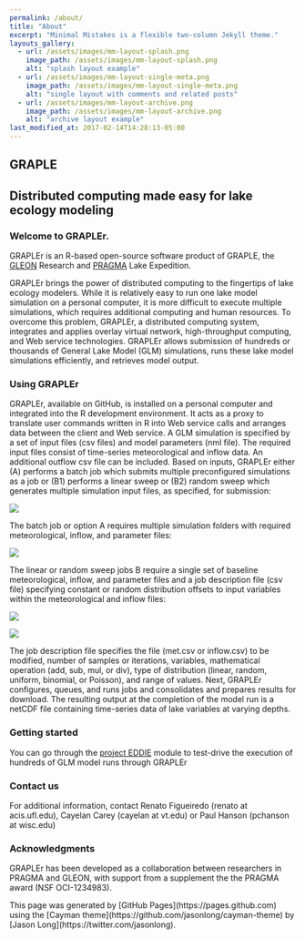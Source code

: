 ```yaml
---
permalink: /about/
title: "About"
excerpt: "Minimal Mistakes is a flexible two-column Jekyll theme."
layouts_gallery:
  - url: /assets/images/mm-layout-splash.png
    image_path: /assets/images/mm-layout-splash.png
    alt: "splash layout example"
  - url: /assets/images/mm-layout-single-meta.png
    image_path: /assets/images/mm-layout-single-meta.png
    alt: "single layout with comments and related posts"
  - url: /assets/images/mm-layout-archive.png
    image_path: /assets/images/mm-layout-archive.png
    alt: "archive layout example"
last_modified_at: 2017-02-14T14:28:13-05:00
---
```

<section class="page-header">

# GRAPLE

## Distributed computing made easy for lake ecology modeling

</section>

<section class="main-content">

### [<span aria-hidden="true" class="octicon octicon-link"></span>](#welcome-to-grapler)Welcome to GRAPLEr.

GRAPLEr is an R-based open-source software product of GRAPLE, the [GLEON](http://www.gleon.org/) Research and [PRAGMA](http://www.pragma-grid.net/) Lake Expedition.

GRAPLEr brings the power of distributed computing to the fingertips of lake ecology modelers. While it is relatively easy to run one lake model simulation on a personal computer, it is more difficult to execute multiple simulations, which requires additional computing and human resources. To overcome this problem, GRAPLEr, a distributed computing system, integrates and applies overlay virtual network, high-throughput computing, and Web service technologies. GRAPLEr allows submission of hundreds or thousands of General Lake Model (GLM) simulations, runs these lake model simulations efficiently, and retrieves model output.

### [<span aria-hidden="true" class="octicon octicon-link"></span>](#using-grapler)Using GRAPLEr

GRAPLEr, available on GitHub, is installed on a personal computer and integrated into the R development environment. It acts as a proxy to translate user commands written in R into Web service calls and arranges data between the client and Web service. A GLM simulation is specified by a set of input files (csv files) and model parameters (nml file). The required input files consist of time-series meteorological and inflow data. An additional outflow csv file can be included. Based on inputs, GRAPLEr either (A) performs a batch job which submits multiple preconfigured simulations as a job or (B1) performs a linear sweep or (B2) random sweep which generates multiple simulation input files, as specified, for submission:

![](Slide1.jpg)

The batch job or option A requires multiple simulation folders with required meteorological, inflow, and parameter files:

![](Slide2.jpg)

The linear or random sweep jobs B require a single set of baseline meteorological, inflow, and parameter files and a job description file (csv file) specifying constant or random distribution offsets to input variables within the meteorological and inflow files:

![](Slide3.jpg)

![](Slide4.jpg)

The job description file specifies the file (met.csv or inflow.csv) to be modified, number of samples or iterations, variables, mathematical operation (add, sub, mul, or div), type of distribution (linear, random, uniform, binomial, or Poisson), and range of values. Next, GRAPLEr configures, queues, and runs jobs and consolidates and prepares results for download. The resulting output at the completion of the model run is a netCDF file containing time-series data of lake variables at varying depths.

### [<span aria-hidden="true" class="octicon octicon-link"></span>](#getting-started)Getting started

You can go through the [project EDDIE](http://cemast.illinoisstate.edu/data-for-students/modules/lake-modeling.shtml) module to test-drive the execution of hundreds of GLM model runs through GRAPLEr

### [<span aria-hidden="true" class="octicon octicon-link"></span>](#contact-us)Contact us

For additional information, contact Renato Figueiredo (renato at acis.ufl.edu), Cayelan Carey (cayelan at vt.edu) or Paul Hanson (pchanson at wisc.edu)

### [<span aria-hidden="true" class="octicon octicon-link"></span>](#acknowledgments)Acknowledgments

GRAPLEr has been developed as a collaboration between researchers in PRAGMA and GLEON, with support from a supplement the the PRAGMA award (NSF OCI-1234983).

<footer class="site-footer"><span class="site-footer-credits">This page was generated by [GitHub Pages](https://pages.github.com) using the [Cayman theme](https://github.com/jasonlong/cayman-theme) by [Jason Long](https://twitter.com/jasonlong).</span></footer>

</section>
